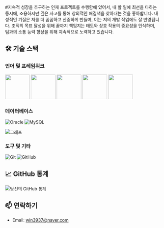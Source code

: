 #지속적 성장을 추구하는 인재
프로젝트를 수행함에 있어서, 내 할 일에 최선을 다하는 동시에, 조용하지만 깊은 사고를 통해 창의적인 해결책을 찾아내는 것을 좋아합니다. 
내성적인 기질은 저를 더 꼼꼼하고 신중하게 만들며, 이는 저의 개발 작업에도 잘 반영됩니다. 조직의 목표 달성을 위해 끝까지 책임지는 태도와 상호 작용의 중요성을 인식하며, 
팀과의 소통 능력 향상을 위해 지속적으로 노력하고 있습니다.

## 🛠 기술 스택


### 언어 및 프레임워크

<img src="https://img.shields.io/badge/-Java-%23ED8B00?style=flat-square&logo=java&logoColor=white" width="80">
<img src="https://img.shields.io/badge/-Spring-%236DB33F?style=flat-square&logo=spring&logoColor=white" width="80">
<img src="https://img.shields.io/badge/-JavaScript-%23F7DF1E?style=flat-square&logo=javascript&logoColor=black" width="80">
<img src="https://img.shields.io/badge/-React-%2361DAFB?style=flat-square&logo=react&logoColor=white" width="80">
<img src="https://img.shields.io/badge/-TypeScript-%233178C6?style=flat-square&logo=typescript&logoColor=white" width="80">



### 데이터베이스

![Oracle](https://img.shields.io/badge/-Oracle-%23F80000?style=flat-square&logo=oracle&logoColor=white)
![MySQL](https://img.shields.io/badge/-MySQL-%234479A1?style=flat-square&logo=mysql&logoColor=white)

![그래프](https://github.com/kinghoon/read-me/assets/104185588/0a7bfcbe-8561-4259-8723-a0e44558fe7c)


### 도구 및 기타

![Git](https://img.shields.io/badge/-Git-%23F05032?style=flat-square&logo=git&logoColor=white)
![GitHub](https://img.shields.io/badge/-GitHub-%23181717?style=flat-square&logo=github&logoColor=white)

## 📈 GitHub 통계

![당신의 GitHub 통계](https://github-readme-stats.vercel.app/api?username=yourusername&show_icons=true)

## 📫 연락하기


- Email: win3937@naver.com



